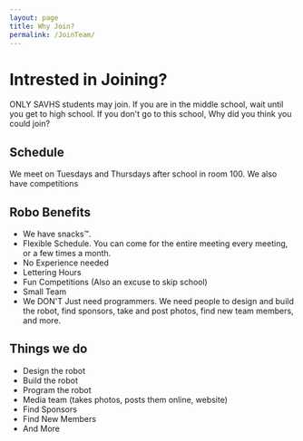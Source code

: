 ```yaml
---
layout: page
title: Why Join?
permalink: /JoinTeam/
---
```


# Intrested in Joining?

ONLY SAVHS students may join. If you are in the middle school, wait until you get to high school. If you don't go to this school, Why did you think you could join?

## Schedule

We meet on Tuesdays and Thursdays after school in room 100.
We also have competitions

## Robo Benefits
* We have snacks™. 
* Flexible Schedule. You can come for the entire meeting every meeting, or a few times a month.
* No Experience needed
* Lettering Hours
* Fun Competitions (Also an excuse to skip school)
* Small Team
* We DON'T Just need programmers. We need people to design and build the robot, find sponsors, take and post photos, find new team members, and more.

## Things we do
* Design the robot
* Build the robot
* Program the robot
* Media team (takes photos, posts them online, website)
* Find Sponsors
* Find New Members
* And More